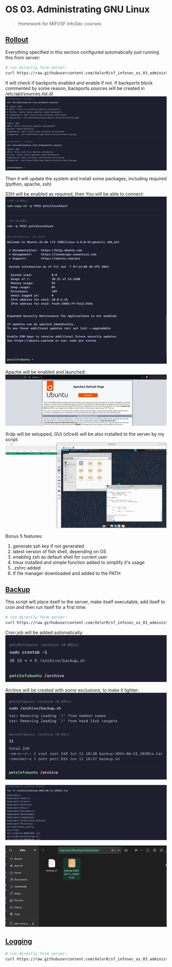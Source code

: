 # OS 03. Administrating GNU Linux

> Homework for MIFI/SF InfoSec courses

## [Rollout](./baseline/rollout.sh)

Everything specified in this section configured automatically just running this from server:
```bash
# run directly form server:
curl https://raw.githubusercontent.com/XelorR/sf_infosec_os_03_administrating-linux/main/baseline/rollout.sh | bash -
```

It will check if backports enabled and enable if not. If backports block commented by some reason, backports.sources will be created in /etc/apt/sources.list.d/
![sources add](./assets/sources-list.png)

Then it will update the system and install some packages, including required (python, apache, ssh)

SSH will be enabled as required, then You will be able to connect:
![ssh - login successful](./assets/ssh-login-successful.png)

Apache will be enabled and launched:
![apache is running](./assets/apache-is-running.png)

Xrdp will be setupped, GUI (xfce4) will be also installed to the server by my script:
![xrdp works and connectable](./assets/xrdp-to-vm-works.png)

Bonus 5 features:

1. generate ssh key if not generated
2. latest version of fish shell, depending on OS
3. enabling zsh as default shell for current user
4. tmux installed and simple function added to simplify it's usage
5. .zshrc added
6. lf file manager downloaded and added to the PATH

## [Backup](./baseline/backup.sh)

This script will place itself to the server, make itself executable, add itself to cron and then run itself for a first time:
```bash
# run directly form server:
curl https://raw.githubusercontent.com/XelorR/sf_infosec_os_03_administrating-linux/main/baseline/backup.sh | bash -
```

Cron job will be added automatically:
![cron job created](./assets/crontab-created.png)

Archive will be created with some exclusions, to make it lighter:
![archive created](./assets/archive-created.png)

![archive contents](./assets/archive-contents.png)

![backup in it's folder](./assets/backup-in-a-wild.png)

## [Logging](./baseline/logging.sh)

```bash
# run directly form server:
curl https://raw.githubusercontent.com/XelorR/sf_infosec_os_03_administrating-linux/main/baseline/logging.sh | bash -
```
